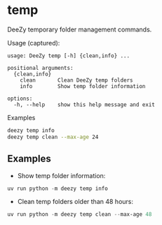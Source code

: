 # temp

DeeZy temporary folder management commands.

Usage (captured):

```
usage: DeeZy temp [-h] {clean,info} ...

positional arguments:
  {clean,info}
    clean       Clean DeeZy temp folders
    info        Show temp folder information

options:
  -h, --help    show this help message and exit
```

Examples

```bash
deezy temp info
deezy temp clean --max-age 24
```

## Examples

- Show temp folder information:

```powershell
uv run python -m deezy temp info
```

- Clean temp folders older than 48 hours:

```powershell
uv run python -m deezy temp clean --max-age 48
```
